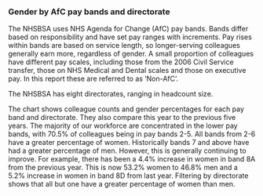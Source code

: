 ### Gender by AfC pay bands and directorate

The NHSBSA uses NHS Agenda for Change (AfC) pay bands. Bands differ based on responsibility and have set pay ranges with increments. Pay rises within bands are based on service length, so longer-serving colleagues generally earn more, regardless of gender. A small proportion of colleagues have different pay scales, including those from the 2006 Civil Service transfer, those on NHS Medical and Dental scales and those on executive pay. In this report these are referred to as ‘Non-AfC’.

The NHSBSA has eight directorates, ranging in headcount size.

The chart shows colleague counts and gender percentages for each pay band and directorate. They also compare this year to the previous five years. The majority of our workforce are concentrated in the lower pay bands, with 70.5% of colleagues being in pay bands 2-5. All bands from 2-6 have a greater percentage of women. Historically bands 7 and above have had a greater percentage of men. However, this is generally continuing to improve. For example, there has been a 4.4% increase in women in band 8A from the previous year. This is now 53.2% women to 46.8% men and a 5.2% increase in women in band 8D from last year. Filtering by directorate shows that all but one have a greater percentage of women than men.
